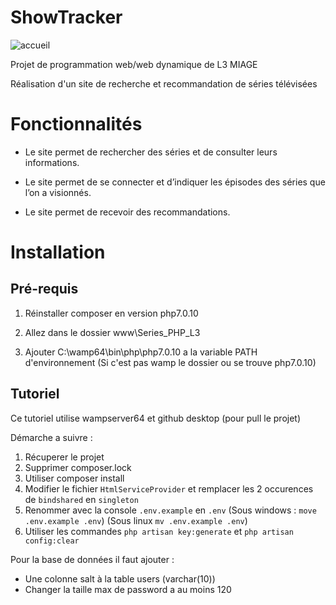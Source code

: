 # ShowTracker

![accueil](https://cloud.githubusercontent.com/assets/18222418/21811178/fe3b72b8-d74e-11e6-876f-17d89a33f47e.png)

Projet de programmation web/web dynamique de L3 MIAGE

Réalisation d'un site de recherche et recommandation de séries télévisées

# Fonctionnalités

- Le site permet de rechercher des séries et de consulter leurs  informations.

- Le  site  permet de  se  connecter  et d’indiquer les épisodes des séries que l’on a visionnés.

- Le site permet de recevoir des recommandations.

# Installation

## Pré-requis

 1. Réinstaller composer en version php7.0.10

 2. Allez dans le dossier www\Series_PHP_L3
  
 3. Ajouter C:\wamp64\bin\php\php7.0.10 a la variable PATH d'environnement (Si c'est pas wamp le dossier ou se trouve php7.0.10)

## Tutoriel

Ce tutoriel utilise wampserver64 et github desktop (pour pull le projet)

Démarche a suivre : 

1. Récuperer le projet
2. Supprimer composer.lock
3. Utiliser composer install
4. Modifier le fichier `HtmlServiceProvider` et remplacer les 2 occurences de `bindshared` en `singleton`
5. Renommer avec la console `.env.example` en `.env` (Sous windows : `move .env.example .env`) (Sous linux `mv .env.example .env`)
6. Utiliser les commandes `php artisan key:generate` et `php artisan config:clear`

Pour la base de données il faut ajouter :

- Une colonne salt à la table users (varchar(10))
- Changer la taille max de password a au moins 120
